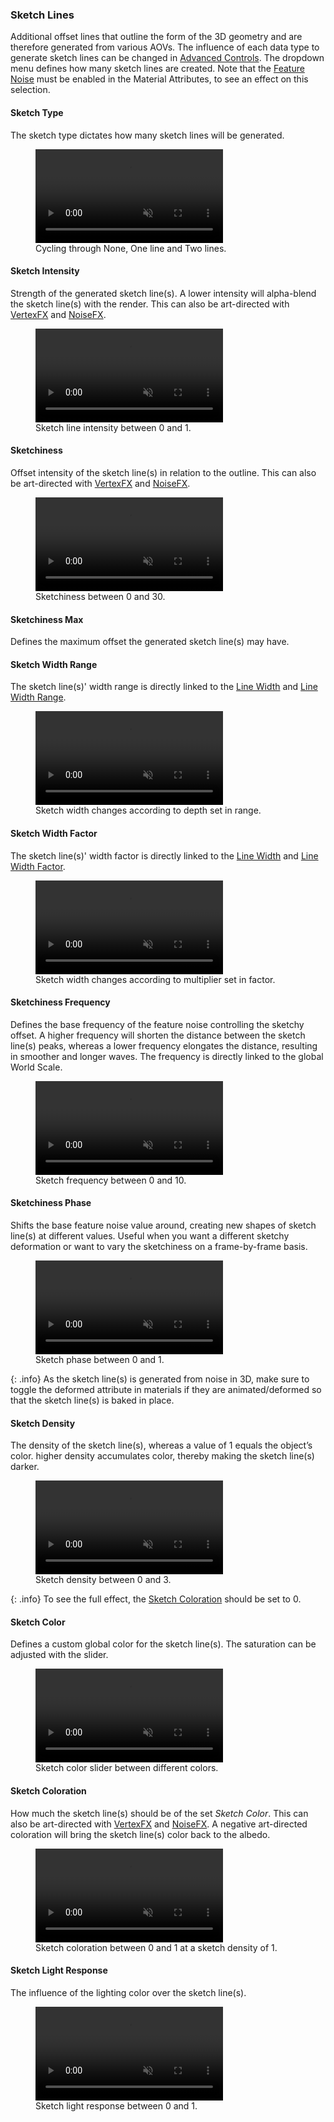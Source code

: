 ### Sketch Lines
Additional offset lines that outline the form of the 3D geometry and are therefore generated from various AOVs. The influence of each data type to generate sketch lines can be changed in [Advanced Controls](/#advanced-controls).
The dropdown menu defines how many sketch lines are created. Note that the [Feature Noise](/flair/materials/flair-shader/#feature-noise) must be enabled in the Material Attributes, to see an effect on this selection.

#### Sketch Type
The sketch type dictates how many sketch lines will be generated.

<figure>
	<video autoplay loop muted playsinline>
	    <source src="/media/effects/lines/sketch.mp4" type="video/mp4">
	</video>
	<figcaption>Cycling through None, One line and Two lines.</figcaption>
</figure>

#### Sketch Intensity
Strength of the generated sketch line(s). A lower intensity will alpha-blend the sketch line(s) with the render. This can also be art-directed with [VertexFX](/flair/art-direction/vertexfx/) and [NoiseFX](/flair/art-direction/noisefx/).

<figure>
	<video autoplay loop muted playsinline>
	    <source src="/media/effects/lines/sketch-intensity.mp4" type="video/mp4">
	</video>
	<figcaption>Sketch line intensity between 0 and 1.</figcaption>
</figure>

#### Sketchiness
Offset intensity of the sketch line(s) in relation to the outline. This can also be art-directed with [VertexFX](/flair/art-direction/vertexfx/) and [NoiseFX](/flair/art-direction/noisefx/).

<figure>
	<video autoplay loop muted playsinline>
	    <source src="/media/effects/lines/sketch-sketchiness.mp4" type="video/mp4">
	</video>
	<figcaption>Sketchiness between 0 and 30.</figcaption>
</figure>

#### Sketchiness Max
Defines the maximum offset the generated sketch line(s) may have.

#### Sketch Width Range
The sketch line(s)' width range is directly linked to the [Line Width](/flair/styles/library/lines/#line-width) and [Line Width Range](/flair/styles/library/lines/#line-width-range).

<figure>
	<video autoplay loop muted playsinline>
	    <source src="/media/effects/lines/sketch-range.mp4" type="video/mp4">
	</video>
	<figcaption>Sketch width changes according to depth set in range.</figcaption>
</figure>

#### Sketch Width Factor
The sketch line(s)' width factor is directly linked to the [Line Width](/flair/styles/library/lines/#line-width) and [Line Width Factor](/flair/styles/library/lines/#line-width-factor).

<figure>
	<video autoplay loop muted playsinline>
	    <source src="/media/effects/lines/sketch-factor.mp4" type="video/mp4">
	</video>
	<figcaption>Sketch width changes according to multiplier set in factor.</figcaption>
</figure>

#### Sketchiness Frequency
Defines the base frequency of the feature noise controlling the sketchy offset. A higher frequency will shorten the distance between the sketch line(s) peaks, whereas a lower frequency elongates the distance, resulting in smoother and longer waves. The frequency is directly linked to the global World Scale.

<figure>
	<video autoplay loop muted playsinline>
	    <source src="/media/effects/lines/sketch-frequency.mp4" type="video/mp4">
	</video>
	<figcaption>Sketch frequency between 0 and 10.</figcaption>
</figure>

#### Sketchiness Phase
Shifts the base feature noise value around, creating new shapes of sketch line(s) at different values. Useful when you want a different sketchy deformation or want to vary the sketchiness on a frame-by-frame basis.

<figure>
	<video autoplay loop muted playsinline>
	    <source src="/media/effects/lines/sketch-phase.mp4" type="video/mp4">
	</video>
	<figcaption>Sketch phase between 0 and 1.</figcaption>
</figure>

{: .info}
As the sketch line(s) is generated from noise in 3D, make sure to toggle the deformed attribute in materials if they are animated/deformed so that the sketch line(s) is baked in place.

#### Sketch Density
The density of the sketch line(s), whereas a value of 1 equals the object’s color.  higher density accumulates color, thereby making the sketch line(s) darker.

<figure>
	<video autoplay loop muted playsinline>
	    <source src="/media/effects/lines/sketch-density.mp4" type="video/mp4">
	</video>
	<figcaption>Sketch density between 0 and 3.</figcaption>
</figure>

{: .info}
To see the full effect, the [Sketch Coloration](/flair/styles/library/lines/#sketch-coloration) should be set to 0.

#### Sketch Color
Defines a custom global color for the sketch line(s). The saturation can be adjusted with the slider.

<figure>
	<video autoplay loop muted playsinline>
	    <source src="/media/effects/lines/sketch-color.mp4" type="video/mp4">
	</video>
	<figcaption>Sketch color slider between different colors.</figcaption>
</figure>

#### Sketch Coloration
How much the sketch line(s) should be of the set _Sketch Color_. This can also be art-directed with [VertexFX](/flair/art-direction/vertexfx/) and [NoiseFX](/flair/art-direction/noisefx/). A negative art-directed coloration will bring the sketch line(s) color back to the albedo.

<figure>
	<video autoplay loop muted playsinline>
	    <source src="/media/effects/lines/sketch-coloration.mp4" type="video/mp4">
	</video>
	<figcaption>Sketch coloration between 0 and 1 at a sketch density of 1.</figcaption>
</figure>

#### Sketch Light Response
The influence of the lighting color over the sketch line(s).

<figure>
	<video autoplay loop muted playsinline>
	    <source src="/media/effects/lines/sketch-light.mp4" type="video/mp4">
	</video>
	<figcaption>Sketch light response between 0 and 1.</figcaption>
</figure>